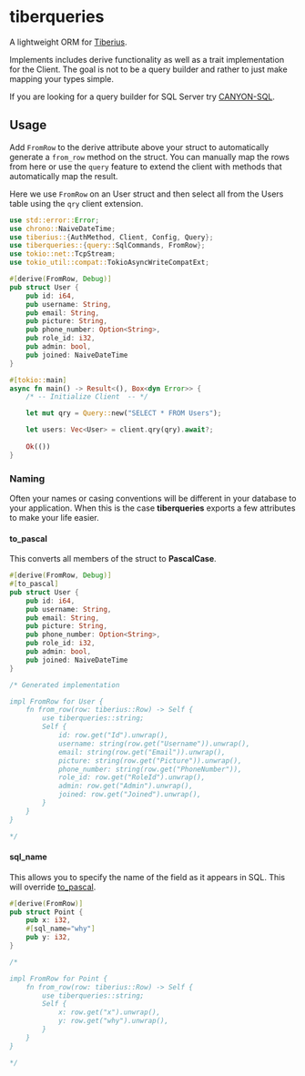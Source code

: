 # tiberqueries
A lightweight ORM for [Tiberius](https://github.com/prisma/tiberius). 

Implements includes derive functionality as well as a trait implementation for the Client. The goal is not to be a query builder and rather to just make mapping your types simple. 

If you are looking for a query builder for SQL Server try [CANYON-SQL](https://github.com/zerodaycode/Canyon-SQL).

## Usage
Add `FromRow` to the derive attribute above your struct to automatically generate a `from_row` method on the struct. You can manually map the rows from here or use the `query` feature to extend the client with methods that automatically map the result.

Here we use `FromRow` on an User struct and then select all from the Users table using the `qry` client extension.

```rust
use std::error::Error;
use chrono::NaiveDateTime;
use tiberius::{AuthMethod, Client, Config, Query};
use tiberqueries::{query::SqlCommands, FromRow};
use tokio::net::TcpStream;
use tokio_util::compat::TokioAsyncWriteCompatExt;

#[derive(FromRow, Debug)]
pub struct User {
    pub id: i64,
    pub username: String,
    pub email: String,
    pub picture: String,
    pub phone_number: Option<String>,
    pub role_id: i32,
    pub admin: bool,
    pub joined: NaiveDateTime
}

#[tokio::main]
async fn main() -> Result<(), Box<dyn Error>> {
    /* -- Initialize Client  -- */

    let mut qry = Query::new("SELECT * FROM Users");

    let users: Vec<User> = client.qry(qry).await?;
    
    Ok(())
}
```

### Naming

Often your names or casing conventions will be different in your database to your application. When this is the case **tiberqueries** exports a few attributes to make your life easier.

#### to_pascal
This converts all members of the struct to **PascalCase**.

```rust
#[derive(FromRow, Debug)]
#[to_pascal]
pub struct User {
    pub id: i64,
    pub username: String,
    pub email: String,
    pub picture: String,
    pub phone_number: Option<String>,
    pub role_id: i32,
    pub admin: bool,
    pub joined: NaiveDateTime
}

/* Generated implementation

impl FromRow for User {
    fn from_row(row: tiberius::Row) -> Self {
        use tiberqueries::string;
        Self {
            id: row.get("Id").unwrap(),
            username: string(row.get("Username")).unwrap(),
            email: string(row.get("Email")).unwrap(),
            picture: string(row.get("Picture")).unwrap(),
            phone_number: string(row.get("PhoneNumber")),
            role_id: row.get("RoleId").unwrap(),
            admin: row.get("Admin").unwrap(),
            joined: row.get("Joined").unwrap(),
        }
    }
}

*/
```

#### sql_name
This allows you to specify the name of the field as it appears in SQL. This will override [to_pascal](#to_pascal).

```rust
#[derive(FromRow)]
pub struct Point {
    pub x: i32,
    #[sql_name="why"]
    pub y: i32,
}

/*

impl FromRow for Point {
    fn from_row(row: tiberius::Row) -> Self {
        use tiberqueries::string;
        Self {
            x: row.get("x").unwrap(),
            y: row.get("why").unwrap(),
        }
    }
}

*/
```
